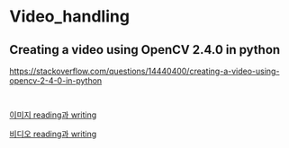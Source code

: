 # Video_handling

## Creating a video using OpenCV 2.4.0 in python
https://stackoverflow.com/questions/14440400/creating-a-video-using-opencv-2-4-0-in-python
```pytnon


```


[이미지 reading과 writing](http://sams.epaiai.com/220499281999)

[비디오 reading과 writing](http://sams.epaiai.com/220500854338)